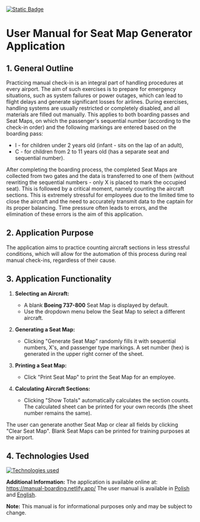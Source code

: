 [![Static Badge](https://img.shields.io/badge/wy%C5%9Bwietl-polsk%C4%85_wersj%C4%99-DC143C?labelColor=FFFFFF)](https://github.com/TenaciousHare/ManualBoarding/blob/main/README-pl.md)

# User Manual for Seat Map Generator Application

## 1. General Outline

Practicing manual check-in is an integral part of handling procedures at every airport. The aim of such exercises is to prepare for emergency situations, such as system failures or power outages, which can lead to flight delays and generate significant losses for airlines. During exercises, handling systems are usually restricted or completely disabled, and all materials are filled out manually. This applies to both boarding passes and Seat Maps, on which the passenger's sequential number (according to the check-in order) and the following markings are entered based on the boarding pass:

- I - for children under 2 years old (infant - sits on the lap of an adult),
- C - for children from 2 to 11 years old (has a separate seat and sequential number).

After completing the boarding process, the completed Seat Maps are collected from two gates and the data is transferred to one of them (without rewriting the sequential numbers - only X is placed to mark the occupied seat). This is followed by a critical moment, namely counting the aircraft sections. This is extremely stressful for employees due to the limited time to close the aircraft and the need to accurately transmit data to the captain for its proper balancing. Time pressure often leads to errors, and the elimination of these errors is the aim of this application.

## 2. Application Purpose

The application aims to practice counting aircraft sections in less stressful conditions, which will allow for the automation of this process during real manual check-ins, regardless of their cause.

## 3. Application Functionality

1. **Selecting an Aircraft:**

   - A blank **Boeing 737-800** Seat Map is displayed by default.
   - Use the dropdown menu below the Seat Map to select a different aircraft.

2. **Generating a Seat Map:**

   - Clicking "Generate Seat Map" randomly fills it with sequential numbers, X's, and passenger type markings. A set number (hex) is generated in the upper right corner of the sheet.

3. **Printing a Seat Map:**

   - Click "Print Seat Map" to print the Seat Map for an employee.

4. **Calculating Aircraft Sections:**

   - Clicking "Show Totals" automatically calculates the section counts. The calculated sheet can be printed for your own records (the sheet number remains the same).

The user can generate another Seat Map or clear all fields by clicking "Clear Seat Map". Blank Seat Maps can be printed for training purposes at the airport.

## 4. Technologies Used

[![Technologies used](https://skillicons.dev/icons?i=react,css,vite,vitest)](https://skillicons.dev)

**Additional Information:**
The application is available online at: https://manual-boarding.netlify.app/
The user manual is available in [Polish](https://github.com/TenaciousHare/ManualBoarding/blob/main/README-pl.md) and [English](https://github.com/TenaciousHare/ManualBoarding/blob/main/README.md).

**Note:**
This manual is for informational purposes only and may be subject to change.
